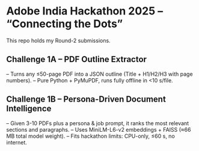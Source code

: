 # Adobe India Hackathon 2025 – “Connecting the Dots”
This repo holds my Round-2 submissions.

## Challenge 1A – PDF Outline Extractor
– Turns any ≤50-page PDF into a JSON outline (Title + H1/H2/H3 with page numbers).
– Pure Python + PyMuPDF, runs fully offline in <10 s/file.

## Challenge 1B – Persona-Driven Document Intelligence
– Given 3-10 PDFs plus a persona & job prompt, it ranks the most relevant sections and paragraphs.
– Uses MiniLM-L6-v2 embeddings + FAISS (≈66 MB total model weight).
– Fits hackathon limits: CPU-only, ≤60 s, no internet.